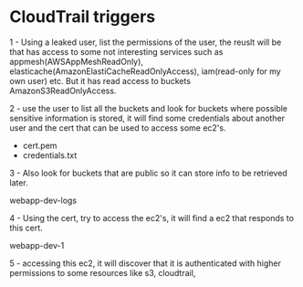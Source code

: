 # CloudTrail triggers

1 - Using a leaked user, list the permissions of the user, the reuslt will be that has access to some not interesting services such as appmesh(AWSAppMeshReadOnly), elasticache(AmazonElastiCacheReadOnlyAccess), iam(read-only for my own user) etc. But it has read access to buckets AmazonS3ReadOnlyAccess. 

2 - use the user to list all the buckets and look for buckets where possible sensitive information is stored, it will find some credentials about another user and the cert that can be used to access some ec2's.

- cert.pem
- credentials.txt

3 - Also look for buckets that are public so it can store info to be retrieved later.

webapp-dev-logs

4 - Using the cert, try to access the ec2's, it will find a ec2 that responds to this cert.

webapp-dev-1

5 - accessing this ec2, it will discover that it is authenticated with higher permissions to some resources like s3, cloudtrail, 